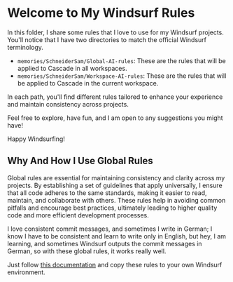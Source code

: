 # Welcome to My Windsurf Rules

In this folder, I share some rules that I love to use for my Windsurf projects. You'll notice that I have two directories to match the official Windsurf terminology.

- `memories/SchneiderSam/Global-AI-rules`: These are the rules that will be applied to Cascade in all workspaces.
- `memories/SchneiderSam/Workspace-AI-rules`: These are the rules that will be applied to Cascade in the current workspace.

In each path, you'll find different rules tailored to enhance your experience and maintain consistency across projects. 

Feel free to explore, have fun, and I am open to any suggestions you might have!

Happy Windsurfing!

## Why And How I Use Global Rules

Global rules are essential for maintaining consistency and clarity across my projects. By establishing a set of guidelines that apply universally, I ensure that all code adheres to the same standards, making it easier to read, maintain, and collaborate with others. These rules help in avoiding common pitfalls and encourage best practices, ultimately leading to higher quality code and more efficient development processes.

I love consistent commit messages, and sometimes I write in German; I know I have to be consistent and learn to write only in English, but hey, I am learning, and sometimes Windsurf outputs the commit messages in German, so with these global rules, it works really well.

Just follow [this documentation](https://docs.codeium.com/windsurf/memories) and copy these rules to your own Windsurf environment.
